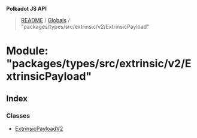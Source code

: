 **Polkadot JS API**

> [README](../README.md) / [Globals](../globals.md) / "packages/types/src/extrinsic/v2/ExtrinsicPayload"

# Module: "packages/types/src/extrinsic/v2/ExtrinsicPayload"

## Index

### Classes

* [ExtrinsicPayloadV2](../classes/_packages_types_src_extrinsic_v2_extrinsicpayload_.extrinsicpayloadv2.md)
